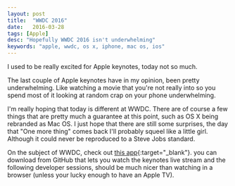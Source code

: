 ```yaml
---
layout: post
title:  "WWDC 2016"
date:   2016-03-28
tags: [Apple]
desc: "Hopefully WWDC 2016 isn't underwhelming"
keywords: "apple, wwdc, os x, iphone, mac os, ios"
---
```


I used to be really excited for Apple keynotes, today not so much. 

The last couple of Apple keynotes have in my opinion, been pretty underwhelming. Like watching a movie that you're not really into so you spend most of it looking at random crap on your phone underwhelming. 

I'm really hoping that today is different at WWDC. There are of course a few things that are pretty much a guarantee at this point, such as OS X being rebranded as Mac OS. I just hope that there are still some surprises, the day that "One more thing" comes back I'll probably squeel like a little girl. Although it could never be reproduced to a Steve Jobs standard. 

On the subject of WWDC, check out [this app](https://github.com/insidegui/WWDC){:target="_blank"}. you can download from GitHub that lets you watch the keynotes live stream and the following developer sessions, should be much nicer than watching in a browser (unless your lucky enough to have an Apple TV). 